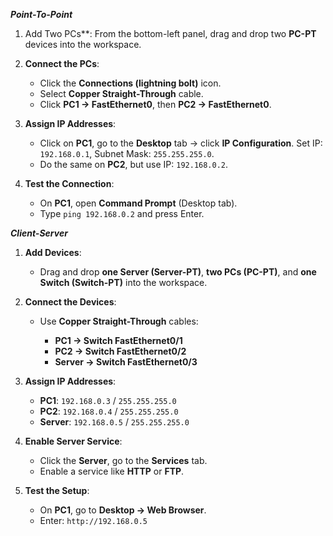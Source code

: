 ***Point-To-Point***

1. Add Two PCs**: From the bottom-left panel, drag and drop two **PC-PT** devices into the workspace.

2. **Connect the PCs**:

   * Click the **Connections (lightning bolt)** icon.
   * Select **Copper Straight-Through** cable.
   * Click **PC1 → FastEthernet0**, then **PC2 → FastEthernet0**.

3. **Assign IP Addresses**:

   * Click on **PC1**, go to the **Desktop** tab → click **IP Configuration**.
     Set IP: `192.168.0.1`, Subnet Mask: `255.255.255.0`.
   * Do the same on **PC2**, but use IP: `192.168.0.2`.

4. **Test the Connection**:

   * On **PC1**, open **Command Prompt** (Desktop tab).
   * Type `ping 192.168.0.2` and press Enter.
  
***Client-Server***  

1. **Add Devices**:

   * Drag and drop **one Server (Server-PT)**, **two PCs (PC-PT)**, and **one Switch (Switch-PT)** into the workspace.

2. **Connect the Devices**:

   * Use **Copper Straight-Through** cables:

     * **PC1 → Switch FastEthernet0/1**
     * **PC2 → Switch FastEthernet0/2**
     * **Server → Switch FastEthernet0/3**

3. **Assign IP Addresses**:

   * **PC1**: `192.168.0.3` / `255.255.255.0`
   * **PC2**: `192.168.0.4` / `255.255.255.0`
   * **Server**: `192.168.0.5` / `255.255.255.0`

4. **Enable Server Service**:

   * Click the **Server**, go to the **Services** tab.
   * Enable a service like **HTTP** or **FTP**.

5. **Test the Setup**:

   * On **PC1**, go to **Desktop → Web Browser**.
   * Enter: `http://192.168.0.5`
